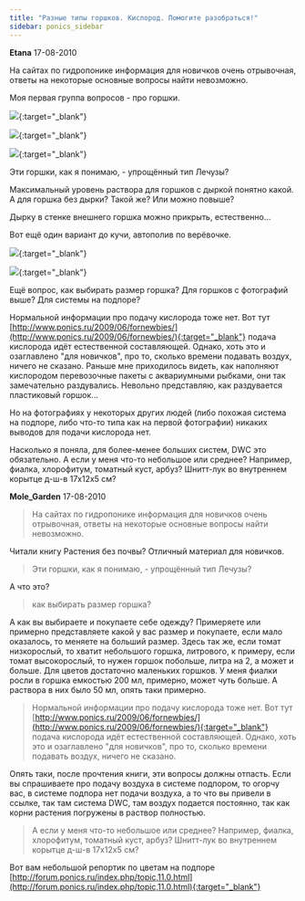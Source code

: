 ```yaml
---
title: "Разные типы горшков. Кислород. Помогите разобраться!"
sidebar: ponics_sidebar
---
```


**Etana** 17-08-2010

На сайтах по гидропонике информация для новичков очень отрывочная, ответы на некоторые основные вопросы найти невозможно.

Моя первая группа вопросов - про горшки.

[![](http://s4.postimage.org/B7eS.jpg)](http://s4.postimage.org/B7eS.jpg){:target="_blank"}

[![](http://s4.postimage.org/Bhdr.jpg)](http://s4.postimage.org/Bhdr.jpg){:target="_blank"}

[![](http://s4.postimage.org/BjIA.jpg)](http://s4.postimage.org/BjIA.jpg){:target="_blank"}

Эти горшки, как я понимаю, - упрощённый тип Лечузы?

Максимальный уровень раствора для горшков с дыркой понятно какой. А для горшка без дырки? Такой же? Или можно повыше? 

Дырку в стенке внешнего горшка можно прикрыть, естественно...

Вот ещё один вариант до кучи, автополив по верёвочке.

[![](http://s4.postimage.org/BQ8r.jpg)](http://s4.postimage.org/BQ8r.jpg){:target="_blank"}

[![](http://s4.postimage.org/B_70.jpg)](http://s4.postimage.org/B_70.jpg){:target="_blank"}

Ещё вопрос, как выбирать размер горшка? Для горшков с фотографий выше? Для системы на подпоре?

Нормальной информации про подачу кислорода тоже нет. Вот тут [http://www.ponics.ru/2009/06/fornewbies/](http://www.ponics.ru/2009/06/fornewbies/){:target="_blank"} подача кислорода идёт естественной составляющей. Однако, хоть это и озаглавлено "для новичков", про то, сколько времени подавать воздух, ничего не сказано. Раньше мне приходилось видеть, как наполняют кислородом перевозочные пакеты с аквариумными рыбками, они так замечательно раздувались. Невольно представляю, как раздувается пластиковый горшок...

Но на фотографиях у некоторых других людей (либо похожая система на подпоре, либо что-то типа как на первой фотографии) никаких выводов для подачи кислорода нет. 

Насколько я поняла, для более-менее больших систем, DWC это обязательно. А если у меня что-то небольшое или среднее? Например, фиалка, хлорофитум, томатный куст, арбуз? Шнитт-лук во внутреннем корытце д-ш-в 17х12х5 см?


**Mole_Garden** 17-08-2010

> На сайтах по гидропонике информация для новичков очень отрывочная, ответы на некоторые основные вопросы найти невозможно.

Читали книгу Растения без почвы? Отличный материал для новичков.

> Эти горшки, как я понимаю, - упрощённый тип Лечузы?

А что это?

>  как выбирать размер горшка? 

А как вы выбираете и покупаете себе одежду? Примеряете или примерно представляете какой у вас размер и покупаете, если мало оказалось, то меняете на больший размер. Здесь так же, если томат низкорослый, то хватит небольшого горшка, литрового, к примеру, если томат высокорослый, то нужен горшок побольше, литра на 2, а может и больше. Для цветов достаточно маленьких горшков. У меня фиалки росли в горшка емкостью 200 мл, примерно, может чуть больше. А раствора в них было 50 мл, опять таки примерно.

> Нормальной информации про подачу кислорода тоже нет. Вот тут [http://www.ponics.ru/2009/06/fornewbies/](http://www.ponics.ru/2009/06/fornewbies/){:target="_blank"} подача кислорода идёт естественной составляющей. Однако, хоть это и озаглавлено "для новичков", про то, сколько времени подавать воздух, ничего не сказано.

Опять таки, после прочтения книги, эти вопросы должны отпасть. Если вы спрашиваете про подачу воздуха в системе подпором, то огорчу вас, в системе подпора нет подачи воздуха, а то что вы привели в ссылке, так там система DWC, там воздух подается постоянно, так как корни растения погружены в раствор полностью. 

> А если у меня что-то небольшое или среднее? Например, фиалка, хлорофитум, томатный куст, арбуз? Шнитт-лук во внутреннем корытце д-ш-в 17х12х5 см?

Вот вам небольшой репортик по цветам на подпоре [http://forum.ponics.ru/index.php/topic,11.0.html](http://forum.ponics.ru/index.php/topic,11.0.html){:target="_blank"}


